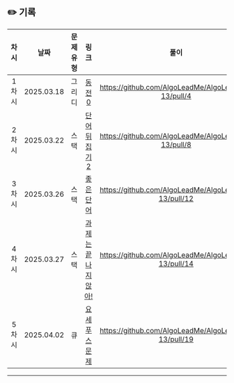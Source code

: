 ## ✏️ 기록   
 
 | 차시 |    날짜    | 문제유형 | 링크 | 풀이 |
 |:----:|:---------:|:----:|:-----:|:----:|
 | 1차시 | 2025.03.18 |  그리디  | [동전0](https://www.acmicpc.net/problem/11047)|https://github.com/AlgoLeadMe/AlgoLeadMe-13/pull/4|
 | 2차시 | 2025.03.22 |   스택   | [단어뒤집기2](https://www.acmicpc.net/problem/17413)|https://github.com/AlgoLeadMe/AlgoLeadMe-13/pull/8|
 | 3차시 | 2025.03.26 |   스택   | [좋은단어](https://www.acmicpc.net/problem/3986)|https://github.com/AlgoLeadMe/AlgoLeadMe-13/pull/12|
 | 4차시 | 2025.03.27 |   스택   | [과제는끝나지않아!](https://www.acmicpc.net/problem/17952)|https://github.com/AlgoLeadMe/AlgoLeadMe-13/pull/14|
 | 5차시 | 2025.04.02 |   큐    |  [요세푸스문제](https://www.acmicpc.net/problem/1158)|https://github.com/AlgoLeadMe/AlgoLeadMe-13/pull/19|
 ---